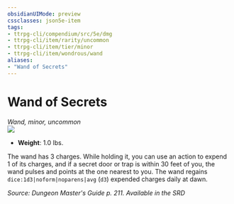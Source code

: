 ```yaml
---
obsidianUIMode: preview
cssclasses: json5e-item
tags:
- ttrpg-cli/compendium/src/5e/dmg
- ttrpg-cli/item/rarity/uncommon
- ttrpg-cli/item/tier/minor
- ttrpg-cli/item/wondrous/wand
aliases: 
- "Wand of Secrets"
---
```

# Wand of Secrets
*Wand, minor, uncommon*  
![](/3-Mechanics/CLI/Compendium/items/img/wand-of-secrets.webp#right)

- **Weight**: 1.0 lbs.

The wand has 3 charges. While holding it, you can use an action to expend 1 of its charges, and if a secret door or trap is within 30 feet of you, the wand pulses and points at the one nearest to you. The wand regains `dice:1d3|noform|noparens|avg` (`d3`) expended charges daily at dawn.

*Source: Dungeon Master's Guide p. 211. Available in the <span title='Systems Reference Document (5.1)'>SRD</span>*